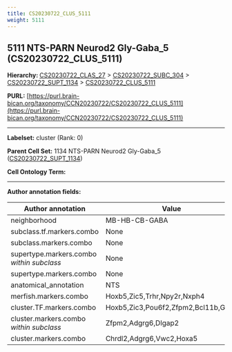 ```yaml
---
title: CS20230722_CLUS_5111
weight: 5111
---
```

## 5111 NTS-PARN Neurod2 Gly-Gaba_5 (CS20230722_CLUS_5111)
<b>Hierarchy: </b>
[CS20230722_CLAS_27](../CS20230722_CLAS_27) >
[CS20230722_SUBC_304](../CS20230722_SUBC_304) >
[CS20230722_SUPT_1134](../CS20230722_SUPT_1134) >
[CS20230722_CLUS_5111](../CS20230722_CLUS_5111)

**PURL:** [https://purl.brain-bican.org/taxonomy/CCN20230722/CS20230722_CLUS_5111](https://purl.brain-bican.org/taxonomy/CCN20230722/CS20230722_CLUS_5111)

---


**Labelset:** cluster (Rank: 0)

**Parent Cell Set:** 1134 NTS-PARN Neurod2 Gly-Gaba_5 ([CS20230722_SUPT_1134](../CS20230722_SUPT_1134))



**Cell Ontology Term:** 

[MARKER GENES.]: #


---

[TRANSFERRED ANNOTATIONS.]: #


[AUTHOR ANNOTATION FIELDS.]: #


**Author annotation fields:**

| Author annotation | Value |
|-------------------|-------|
|neighborhood|MB-HB-CB-GABA|
|subclass.tf.markers.combo|None|
|subclass.markers.combo|None|
|supertype.markers.combo _within subclass_|None|
|supertype.markers.combo|None|
|anatomical_annotation|NTS|
|merfish.markers.combo|Hoxb5,Zic5,Trhr,Npy2r,Nxph4|
|cluster.TF.markers.combo|Hoxb5,Zic3,Pou6f2,Zfpm2,Bcl11b,Gbx2|
|cluster.markers.combo _within subclass_|Zfpm2,Adgrg6,Dlgap2|
|cluster.markers.combo|Chrdl2,Adgrg6,Vwc2,Hoxa5|
